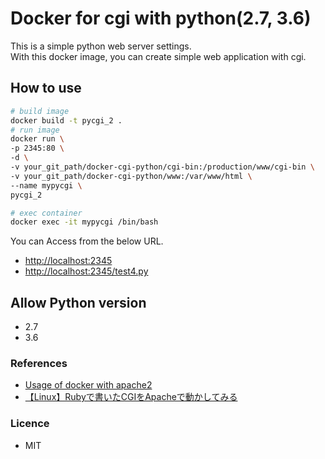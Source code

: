 # Docker for cgi with python(2.7, 3.6)

This is a simple python web server settings.  
With this docker image, you can create simple web application with cgi.  

## How to use
```bash
# build image
docker build -t pycgi_2 .
# run image
docker run \
-p 2345:80 \
-d \
-v your_git_path/docker-cgi-python/cgi-bin:/production/www/cgi-bin \
-v your_git_path/docker-cgi-python/www:/var/www/html \
--name mypycgi \
pycgi_2

# exec container
docker exec -it mypycgi /bin/bash
```

You can Access from the below URL.
* [http://localhost:2345](http://localhost:2345)
* [http://localhost:2345/test4.py](http://localhost:2345/cgi-bin2/test4.py)

## Allow Python version

* 2.7
* 3.6

### References

* [Usage of docker with apache2](https://www.dockerbook.com/code/6/jekyll/apache/Dockerfile)
* [【Linux】Rubyで書いたCGIをApacheで動かしてみる](http://note.kurodigi.com/apache-cgi/)

### Licence

* MIT
